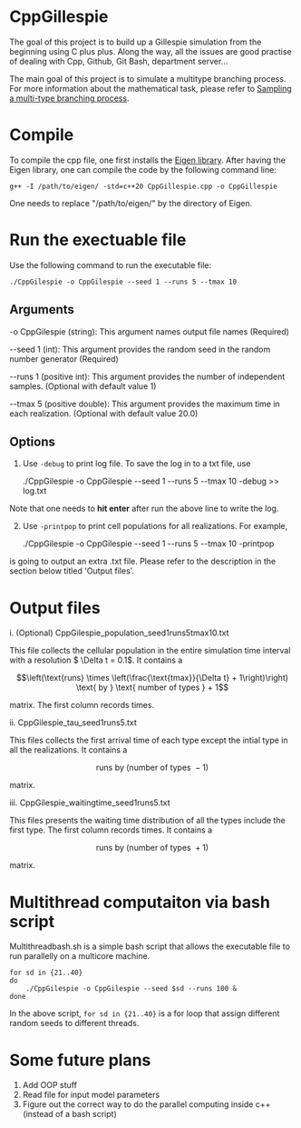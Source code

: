 # CppGillespie
The goal of this project is to build up a Gillespie simulation from the beginning using C plus plus. Along the way, all the issues are good practise of dealing with Cpp, Github, Git Bash, department server...

The main goal of this project is to simulate a multitype branching process. For more information about the mathematical task, please refer to [Sampling a multi-type branching process](GillespieAlg.md).

# Compile
To compile the cpp file, one first installs the [Eigen library](https://eigen.tuxfamily.org/index.php?title=Main_Page). After having the Eigen library, one can compile the code by the following command line:

    g++ -I /path/to/eigen/ -std=c++20 CppGillespie.cpp -o CppGillespie 

One needs to replace "/path/to/eigen/" by the directory of Eigen.

# Run the exectuable file

Use the following command to run the executable file:

    ./CppGilespie -o CppGilespie --seed 1 --runs 5 --tmax 10

## Arguments

-o CppGilespie (string): This argument names output file names (Required)

--seed 1 (int): This argument provides the random seed in the random number generator (Required)

--runs 1 (positive int): This argument provides the number of independent samples. (Optional with default value 1)

--tmax 5 (positive double): This argument provides the maximum time in each realization. (Optional with default value 20.0)

## Options

1. Use `-debug` to print log file. To save the log in to a txt file, use

    ./CppGilespie -o CppGilespie --seed 1 --runs 5 --tmax 10 -debug >> log.txt

Note that one needs to **hit enter** after run the above line to write the log.

2. Use `-printpop` to print cell populations for all realizations. For example,

    ./CppGilespie -o CppGilespie --seed 1 --runs 5 --tmax 10 -printpop

is going to output an extra .txt file. Please refer to the description in the section below titled 'Output files'.

# Output files

i. (Optional) CppGilespie_population_seed1runs5tmax10.txt

This file collects the cellular population in the entire simulation time interval with a resolution $ \Delta t = 0.1$. It contains a 

$$\left(\text{runs} \times \left(\frac{\text{tmax}}{\Delta t} + 1\right)\right) \text{ by } \text{ number of types } + 1$$

matrix. The first column records times.

ii. CppGilespie_tau_seed1runs5.txt

This files collects the first arrival time of each type except the intial type in all the realizations. It contains a 

$$\text{runs} \text{ by } (\text{number of types } - 1)$$

matrix.

iii. CppGilespie_waitingtime_seed1runs5.txt

This files presents the waiting time distribution of all the types include the first type. The first column records times. It contains a

$$\text{runs} \text{ by } (\text{number of types } + 1)$$

matrix.

# Multithread computaiton via bash script

Multithreadbash.sh is a simple bash script that allows the executable file to run parallelly on a multicore machine. 

    for sd in {21..40}
    do
        ./CppGilespie -o CppGilespie --seed $sd --runs 100 &
    done

In the above script, `for sd in {21..40}` is a for loop that assign different random seeds to different threads.

# Some future plans

1. Add OOP stuff
2. Read file for input model parameters
3. Figure out the correct way to do the parallel computing inside c++ (instead of a bash script)
   

